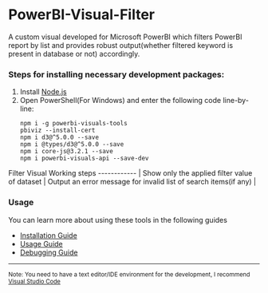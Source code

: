 # PowerBI-Visual-Filter
A custom visual developed for Microsoft PowerBI which filters PowerBI report by list and provides robust output(whether filtered keyword is present in database or not) accordingly.

### Steps for installing necessary development packages:
1. Install [Node.js](https://nodejs.org/en/download/)
2. Open PowerShell(For Windows) and enter the following code line-by-line:
   ```console
   npm i -g powerbi-visuals-tools
   pbiviz --install-cert
   npm i d3@^5.0.0 --save
   npm i @types/d3@^5.0.0 --save
   npm i core-js@3.2.1 --save
   npm i powerbi-visuals-api --save-dev
   ```
Filter Visual Working steps 
------------ |
Show only the applied filter value of dataset | 
Output an error message for invalid list of search items(if any) | 

### Usage

You can learn more about using these tools in the following guides

* [Installation Guide](https://docs.microsoft.com/en-us/power-bi/developer/visuals/custom-visual-develop-tutorial#setting-up-the-developer-environment)
* [Usage Guide](https://docs.microsoft.com/en-us/power-bi/developer/visuals/custom-visual-develop-tutorial#creating-a-custom-visual)
* [Debugging Guide](https://microsoft.github.io/PowerBI-visuals/docs/how-to-guide/how-to-debug)
----
   <sup>Note: You need to have a text editor/IDE environment for the development, I recommend [Visual Studio Code](https://code.visualstudio.com/)
